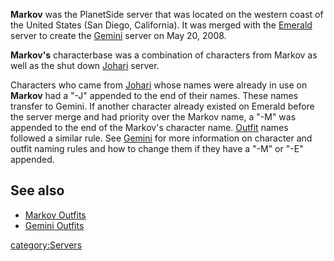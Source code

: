 **Markov** was the PlanetSide server that was located on the western
coast of the United States (San Diego, California). It was merged with
the [Emerald](Emerald.md "wikilink") server to create the
[Gemini](Gemini.md "wikilink") server on May 20, 2008.

**Markov's** characterbase was a combination of characters from Markov
as well as the shut down [Johari](Johari.md "wikilink") server.

Characters who came from [Johari](Johari.md "wikilink") whose names were
already in use on **Markov** had a "-J" appended to the end of their
names. These names transfer to Gemini. If another character already
existed on Emerald before the server merge and had priority over the
Markov name, a "-M" was appended to the end of the Markov's character
name. [Outfit](Outfit.md "wikilink") names followed a similar rule. See
[Gemini](Gemini.md "wikilink") for more information on character and outfit
naming rules and how to change them if they have a "-M" or "-E"
appended.

## See also

- [Markov Outfits](:Category:Markov_Outfits "wikilink")
- [Gemini Outfits](:Category:Gemini_Outfits "wikilink")

[category:Servers](category:Servers.md "wikilink")
